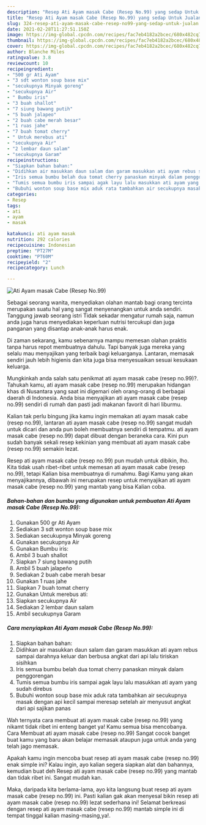 ```yaml
---
description: "Resep Ati Ayam masak Cabe (Resep No.99) yang sedap Untuk Jualan"
title: "Resep Ati Ayam masak Cabe (Resep No.99) yang sedap Untuk Jualan"
slug: 324-resep-ati-ayam-masak-cabe-resep-no99-yang-sedap-untuk-jualan
date: 2021-02-28T11:27:51.150Z
image: https://img-global.cpcdn.com/recipes/fac7eb4182a2bcec/680x482cq70/ati-ayam-masak-cabe-resep-no99-foto-resep-utama.jpg
thumbnail: https://img-global.cpcdn.com/recipes/fac7eb4182a2bcec/680x482cq70/ati-ayam-masak-cabe-resep-no99-foto-resep-utama.jpg
cover: https://img-global.cpcdn.com/recipes/fac7eb4182a2bcec/680x482cq70/ati-ayam-masak-cabe-resep-no99-foto-resep-utama.jpg
author: Blanche Miles
ratingvalue: 3.8
reviewcount: 10
recipeingredient:
- "500 gr Ati Ayam"
- "3 sdt wonton soup base mix"
- "secukupnya Minyak goreng"
- "secukupnya Air"
- " Bumbu iris"
- "3 buah shallot"
- "7 siung bawang putih"
- "5 buah jalapeo"
- "2 buah cabe merah besar"
- "1 ruas jahe"
- "7 buah tomat cherry"
- " Untuk merebus ati"
- "secukupnya Air"
- "2 lembar daun salam"
- "secukupnya Garam"
recipeinstructions:
- "Siapkan bahan bahan:"
- "Didihkan air masukkan daun salam dan garam masukkan ati ayam rebus sampai darahnya keluar dan berbusa angkat dari api lalu tiriskan sisihkan"
- "Iris semua bumbu belah dua tomat cherry panaskan minyak dalam penggorengan"
- "Tumis semua bumbu iris sampai agak layu lalu masukkan ati ayam yang sudah direbus"
- "Bubuhi wonton soup base mix aduk rata tambahkan air secukupnya masak dengan api kecil sampai meresap setelah air menyusut angkat dari api sajikan panas"
categories:
- Resep
tags:
- ati
- ayam
- masak

katakunci: ati ayam masak 
nutrition: 292 calories
recipecuisine: Indonesian
preptime: "PT27M"
cooktime: "PT60M"
recipeyield: "2"
recipecategory: Lunch

---
```



![Ati Ayam masak Cabe (Resep No.99)](https://img-global.cpcdn.com/recipes/fac7eb4182a2bcec/680x482cq70/ati-ayam-masak-cabe-resep-no99-foto-resep-utama.jpg)

Sebagai seorang wanita, menyediakan olahan mantab bagi orang tercinta merupakan suatu hal yang sangat menyenangkan untuk anda sendiri. Tanggung jawab seorang istri Tidak sekadar mengatur rumah saja, namun anda juga harus menyediakan keperluan nutrisi tercukupi dan juga panganan yang disantap anak-anak harus enak.

Di zaman  sekarang, kamu sebenarnya mampu memesan olahan praktis tanpa harus repot membuatnya dahulu. Tapi banyak juga mereka yang selalu mau menyajikan yang terbaik bagi keluarganya. Lantaran, memasak sendiri jauh lebih higienis dan kita juga bisa menyesuaikan sesuai kesukaan keluarga. 



Mungkinkah anda salah satu penikmat ati ayam masak cabe (resep no.99)?. Tahukah kamu, ati ayam masak cabe (resep no.99) merupakan hidangan khas di Nusantara yang saat ini digemari oleh orang-orang di berbagai daerah di Indonesia. Anda bisa menyajikan ati ayam masak cabe (resep no.99) sendiri di rumah dan pasti jadi makanan favorit di hari liburmu.

Kalian tak perlu bingung jika kamu ingin memakan ati ayam masak cabe (resep no.99), lantaran ati ayam masak cabe (resep no.99) sangat mudah untuk dicari dan anda pun boleh membuatnya sendiri di tempatmu. ati ayam masak cabe (resep no.99) dapat dibuat dengan beraneka cara. Kini pun sudah banyak sekali resep kekinian yang membuat ati ayam masak cabe (resep no.99) semakin lezat.

Resep ati ayam masak cabe (resep no.99) pun mudah untuk dibikin, lho. Kita tidak usah ribet-ribet untuk memesan ati ayam masak cabe (resep no.99), tetapi Kalian bisa membuatnya di rumahmu. Bagi Kamu yang akan menyajikannya, dibawah ini merupakan resep untuk menyajikan ati ayam masak cabe (resep no.99) yang mantab yang bisa Kalian coba.

<!--inarticleads1-->

##### Bahan-bahan dan bumbu yang digunakan untuk pembuatan Ati Ayam masak Cabe (Resep No.99):

1. Gunakan 500 gr Ati Ayam
1. Sediakan 3 sdt wonton soup base mix
1. Sediakan secukupnya Minyak goreng
1. Gunakan secukupnya Air
1. Gunakan  Bumbu iris:
1. Ambil 3 buah shallot
1. Siapkan 7 siung bawang putih
1. Ambil 5 buah jalapeño
1. Sediakan 2 buah cabe merah besar
1. Gunakan 1 ruas jahe
1. Siapkan 7 buah tomat cherry
1. Gunakan  Untuk merebus ati:
1. Siapkan secukupnya Air
1. Sediakan 2 lembar daun salam
1. Ambil secukupnya Garam




<!--inarticleads2-->

##### Cara menyiapkan Ati Ayam masak Cabe (Resep No.99):

1. Siapkan bahan bahan:
1. Didihkan air masukkan daun salam dan garam masukkan ati ayam rebus sampai darahnya keluar dan berbusa angkat dari api lalu tiriskan sisihkan
1. Iris semua bumbu belah dua tomat cherry panaskan minyak dalam penggorengan
1. Tumis semua bumbu iris sampai agak layu lalu masukkan ati ayam yang sudah direbus
1. Bubuhi wonton soup base mix aduk rata tambahkan air secukupnya masak dengan api kecil sampai meresap setelah air menyusut angkat dari api sajikan panas




Wah ternyata cara membuat ati ayam masak cabe (resep no.99) yang nikamt tidak ribet ini enteng banget ya! Kamu semua bisa mencobanya. Cara Membuat ati ayam masak cabe (resep no.99) Sangat cocok banget buat kamu yang baru akan belajar memasak ataupun juga untuk anda yang telah jago memasak.

Apakah kamu ingin mencoba buat resep ati ayam masak cabe (resep no.99) enak simple ini? Kalau ingin, ayo kalian segera siapkan alat dan bahannya, kemudian buat deh Resep ati ayam masak cabe (resep no.99) yang mantab dan tidak ribet ini. Sangat mudah kan. 

Maka, daripada kita berlama-lama, ayo kita langsung buat resep ati ayam masak cabe (resep no.99) ini. Pasti kalian gak akan menyesal bikin resep ati ayam masak cabe (resep no.99) lezat sederhana ini! Selamat berkreasi dengan resep ati ayam masak cabe (resep no.99) mantab simple ini di tempat tinggal kalian masing-masing,ya!.

